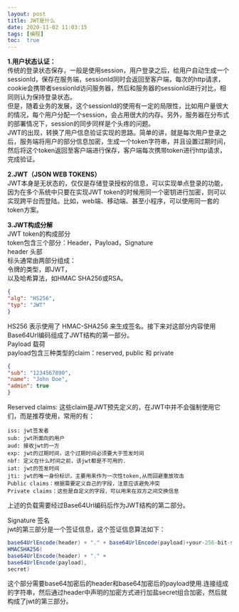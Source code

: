 ```yaml
---
layout: post
title: JWT是什么
date: 2020-11-02 11:03:15
tags: [编程]
toc:  true
---
```


**1.用户状态认证：**  
传统的登录状态保存，一般是使用session，用户登录之后，给用户自动生成一个sessionId，保存在服务端，sessionId同时会返回至客户端，每次的http请求，cookie会携带者sessionId访问服务器，然后和服务器的sessionId进行对比，相同则认为保持登录状态。  
但是，随着业务的发展，这个sessionId的使用有一定的局限性，比如用户量很大的情况，每个用户分配一个session，会占用很大的内存。另外，服务器在分布式的部署情况下，session的同步同样是个头疼的问题。  
JWT的出现，转换了用户信息验证实现的思路。简单的讲，就是每次用户登录之后，服务端将用户的部分信息加密，生成一个token字符串，并且设置过期时间，然后将这个token返回至客户端进行保存，客户端每次携带token进行http请求，完成验证。  

**2.JWT（JSON WEB TOKENS）**  
JWT本身是无状态的，仅仅是存储登录授权的信息，可以实现单点登录的功能，因为在多个系统中只要在实现JWT token的时候用同一个密钥进行加密，则可以实现跨平台而登陆。比如，web端、移动端、甚至小程序，可以使用同一套的token方案。  

**3.JWT构成分解**  
JWT token的构成部分  
token包含三个部分：Header，Payload，Signature  
header 头部  
标头通常由两部分组成：  
令牌的类型，即JWT，  
以及哈希算法，如HMAC SHA256或RSA。  
```json
{
"alg": "HS256",
"typ": "JWT"
}
```
HS256 表示使用了 HMAC-SHA256 来生成签名。接下来对这部分内容使用 Base64Url编码组成了JWT结构的第一部分。  
Payload 载荷  
payload包含三种类型的claim：reserved, public 和 private  
```json
{
"sub": "1234567890",
"name": "John Doe",
"admin": true
}
```
Reserved claims: 这些claim是JWT预先定义的，在JWT中并不会强制使用它们，而是推荐使用，常用的有：  
```
iss: jwt签发者
sub: jwt所面向的用户
aud: 接收jwt的一方
exp: jwt的过期时间，这个过期时间必须要大于签发时间
nbf: 定义在什么时间之前，该jwt都是不可用的.
iat: jwt的签发时间
jti: jwt的唯一身份标识，主要用来作为一次性token,从而回避重放攻击
Public claims：根据需要定义自己的字段，注意应该避免冲突
Private claims：这些是自定义的字段，可以用来在双方之间交换信息
```
上述的负载需要经过Base64Url编码后作为JWT结构的第二部分。  

Signature 签名  
jwt的第三部分是一个签证信息，这个签证信息算法如下：  
```java
base64UrlEncode(header) + "." + base64UrlEncode(payload)+your-256-bit-secret
HMACSHA256(
base64UrlEncode(header) + "." +
base64UrlEncode(payload),
secret)
```
这个部分需要base64加密后的header和base64加密后的payload使用.连接组成的字符串，然后通过header中声明的加密方式进行加盐secret组合加密，然后就构成了jwt的第三部分。